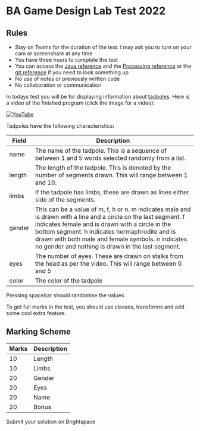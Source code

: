 # BA Game Design Lab Test 2022

## Rules
- Stay on Teams for the duration of the test. I may ask you to turn on your cam or screenshare at any time
- You have three hours to complete the test 
- You can access the [Java reference](https://docs.oracle.com/javase/7/docs/api/) and the [Processing reference](https://processing.org/reference/) or the [git reference](https://git-scm.com/docs) if you need to look something up
- No use of notes or previously written code
- No collaboration or communication

In todays test you will be for displaying information about [tadpoles](https://en.wikipedia.org/wiki/Tadpole). Here is a video of the finished program (click the image for a video):

[![YouTube](http://img.youtube.com/vi/_5xhlXh_NwI/0.jpg)](https://youtu.be/_5xhlXh_NwI)

Tadpoles have the following characteristics:

| Field | Description |
|-------|-------------|
| name | The name of the tadpole. This is a sequence of between 1 and 5 words selected randomly from a list. |
| length | The length of the tadpole. This is denoted by the number of segments drawn. This will range between 1 and 10. |
| limbs | If the tadpole has limbs, these are drawn as lines either side of the segments. |
| gender | This can be a value of m, f, h or n. m indicates male and is drawn with a line and a circle on the last segment. f indicates female and is drawn with a circle in the bottom segment. h indicates hermaphrodite and is drawn with both male and female symbols. n indicates no gender and nothing is drawn in the last segment.
| eyes | The number of eyes. These are drawn on stalks from the head as per the video. This will range between 0 and 5 |
| color | The color of the tadpole |

Pressing spacebar should randomise the values

To get full marks in the test, you should use classes, transforms and add some cool extra feature.

## Marking Scheme

| Marks | Description |
|-------|-------------|
| 10 | Length |
| 10 | Limbs |
| 20 | Gender |
| 20 | Eyes |
| 20 | Name |
| 20 | Bonus |

Submit your solution on Brightspace